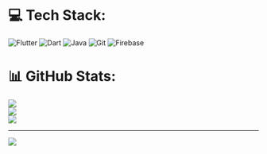 
# 💻 Tech Stack:
![Flutter](https://img.shields.io/badge/Flutter-%2302569B.svg?style=for-the-badge&logo=Flutter&logoColor=white) ![Dart](https://img.shields.io/badge/dart-%230175C2.svg?style=for-the-badge&logo=dart&logoColor=white) ![Java](https://img.shields.io/badge/java-%23ED8B00.svg?style=for-the-badge&logo=openjdk&logoColor=white) ![Git](https://img.shields.io/badge/git-%23F05033.svg?style=for-the-badge&logo=git&logoColor=white) ![Firebase](https://img.shields.io/badge/firebase-a08021?style=for-the-badge&logo=firebase&logoColor=ffcd34)
# 📊 GitHub Stats:
![](https://github-readme-stats.vercel.app/api?username=avisaikia&theme=dark&hide_border=false&include_all_commits=true&count_private=false)<br/>
![](https://github-readme-streak-stats.herokuapp.com/?user=avisaikia&theme=dark&hide_border=false)<br/>
![](https://github-readme-stats.vercel.app/api/top-langs/?username=avisaikia&theme=dark&hide_border=false&include_all_commits=true&count_private=false&layout=compact)

---
[![](https://visitcount.itsvg.in/api?id=avisaikia&icon=0&color=0)](https://visitcount.itsvg.in)

<!-- Proudly created with GPRM ( https://gprm.itsvg.in ) -->
